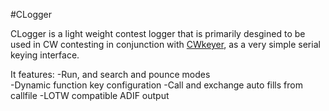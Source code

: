 #CLogger

CLogger is a light weight contest logger that is primarily desgined to be used in CW contesting in conjunction with [CWkeyer](https://github.com/etamme/cwkeyer), as a very simple serial keying interface.

It features: 
-Run, and search and pounce modes  
-Dynamic function key configuration 
-Call and exchange auto fills from callfile
-LOTW compatible ADIF output
